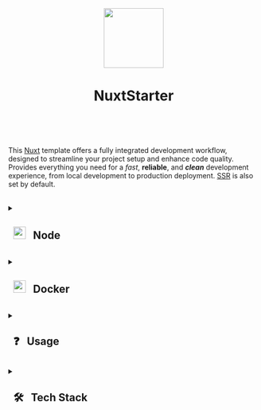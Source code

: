 <div align="center">
  <img src="https://github.com/user-attachments/assets/cdf033fd-a319-446a-9afb-0f219923a8ad" height="120">
  <h1>NuxtStarter<br><br></h1>
</div>

<br>

This [Nuxt](https://nuxt.com/) template offers a fully integrated development workflow, designed to streamline your project setup and enhance code quality. Provides everything you need for a *fast*, **reliable**, and ***clean*** development experience, from local development to production deployment. [SSR](https://vuejs.org/guide/scaling-up/ssr.html) is also set by default.

<br>

<details><summary> <h2> &nbsp; <img src="https://github.com/user-attachments/assets/9053b681-831c-42a1-b8ba-a77f57cb8639" height=25/> &nbsp; Node </h2> </summary>

- First make sure u have installed latest versions of [Node.js](https://nodejs.org/en) and [npm](https://www.npmjs.com)

- I recommend use [nvm](https://github.com/nvm-sh/nvm/blob/master/README.md) for install latest supported versions of [Node.js](https://nodejs.org/en) and [npm](https://www.npmjs.com)

```
nvm use --lts
```

- Clone this repository

```
git clone https://github.com/Atomic-IT/NuxtStarter.git
```

- Install modules and run project

```bash
npm i
npm run dev
```

- Your app is now accessible at http://localhost:3000

<br><hr><br></details>


<details><summary> <h2> &nbsp; <img src="https://cdn4.iconfinder.com/data/icons/logos-and-brands/512/97_Docker_logo_logos-512.png" height=25/> &nbsp; Docker </h2> </summary>

- First make sure u have installed latest versions of [Docker](https://www.docker.com)

- Clone this repository

```
git clone https://github.com/Atomic-IT/NuxtStarter.git
```

- Build and run container

```bash
docker compose up --build -d
```

- Your app is now accessible at http://localhost:3000

<br><br>

Possible problems:
- Permission denied while trying to connect to the Docker - It's problem with user permissions, read about [post-install actions](https://docs.docker.com/engine/install/linux-postinstall/#manage-docker-as-a-non-root-user)


<br><hr><br></details>


<details><summary> <h2> &nbsp; ❓ &nbsp; Usage </h2> </summary><br>

1. ```npm run dev```  &nbsp; - &nbsp; Nuxt dev

2. ```npm run build``` &nbsp; - &nbsp; Nuxt build with pre-render

3. ```npm run preview``` &nbsp; - &nbsp; Nuxt preview

4. ```npm run postinstall``` &nbsp; - &nbsp; Nuxt postinstall

5. ```npm run prepare husky``` &nbsp; - &nbsp; Husky postinstall

6. ```npm run check``` &nbsp; - &nbsp; Prettier check

7. ```npm run write``` &nbsp; - &nbsp; Prettier write

8. ```npm run lint``` &nbsp; - &nbsp; ESLint check

9. ```npm run lint --fix``` &nbsp; - &nbsp; ESLint fix

10. ```npm run slint``` &nbsp; - &nbsp; Stylelint check

11. ```npm run test``` &nbsp; - &nbsp; Vitests run

12. ```npm run test:coverage``` &nbsp; - &nbsp; Vitests run with coverage

13. ```npm run test:watch``` &nbsp; - &nbsp; Vitests run with watch changes

14. ```npm run typeslint``` &nbsp; - &nbsp; Typeslint check


<br><hr><br></details>


<details><summary> <h2> &nbsp; 🛠️ &nbsp; Tech Stack </h2> </summary> <br>
<div align="center">
  <img src="https://github.com/user-attachments/assets/f444bbc9-e1fd-4333-b174-4206ff19dac4" height="35" />
  <img src="https://skillicons.dev/icons?i=nuxtjs" height="35" />
  <img src="https://skillicons.dev/icons?i=vue" height="35" />
  <img src="https://skillicons.dev/icons?i=ts" height="35" />
  <img src="https://skillicons.dev/icons?i=sass" height="35" />
  <img src="https://skillicons.dev/icons?i=docker" height="35" />
  <img src="https://skillicons.dev/icons?i=vitest" height="35" />
  <img src="https://skillicons.dev/icons?i=github" height="35" />
  <img src="https://github.com/SzymCode/SzymCode/assets/107359025/a983a634-3e81-4a11-9281-0ef0bacfd187" height="35" />
  <img src="https://cdn.jsdelivr.net/gh/devicons/devicon/icons/eslint/eslint-original.svg" height="35" />
  <img src="https://github.com/user-attachments/assets/ea4a5462-085b-4dd6-bf35-9f76cbcf3c35" height="35" />
  <img src="https://github.com/SzymCode/SzymCode/assets/107359025/712ed3a9-e9fa-4782-acff-140a4970ba88" height="35" />
</div>
<hr><br></details>




